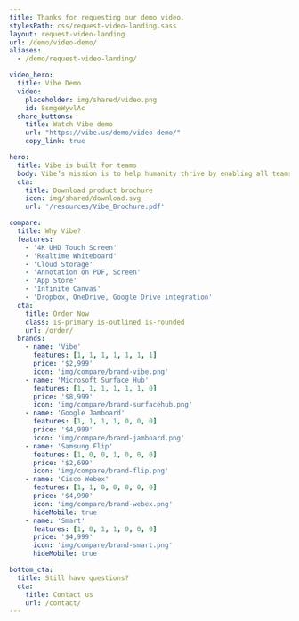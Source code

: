 ```yaml
---
title: Thanks for requesting our demo video.
stylesPath: css/request-video-landing.sass
layout: request-video-landing
url: /demo/video-demo/
aliases:
  - /demo/request-video-landing/

video_hero:
  title: Vibe Demo
  video:
    placeholder: img/shared/video.png
    id: 8smgeWyvlAc
  share_buttons:
    title: Watch Vibe demo
    url: "https://vibe.us/demo/video-demo/"
    copy_link: true

hero:
  title: Vibe is built for teams
  body: Vibe’s mission is to help humanity thrive by enabling all teams to work together effortlessly.
  cta:
    title: Download product brochure
    icon: img/shared/download.svg
    url: '/resources/Vibe_Brochure.pdf'

compare:
  title: Why Vibe?
  features:
    - '4K UHD Touch Screen'
    - 'Realtime Whiteboard'
    - 'Cloud Storage'
    - 'Annotation on PDF, Screen'
    - 'App Store'
    - 'Infinite Canvas'
    - 'Dropbox, OneDrive, Google Drive integration'
  cta:
    title: Order Now
    class: is-primary is-outlined is-rounded
    url: /order/
  brands:
    - name: 'Vibe'
      features: [1, 1, 1, 1, 1, 1, 1]
      price: '$2,999'
      icon: 'img/compare/brand-vibe.png'
    - name: 'Microsoft Surface Hub'
      features: [1, 1, 1, 1, 1, 1, 0]
      price: '$8,999'
      icon: 'img/compare/brand-surfacehub.png'
    - name: 'Google Jamboard'
      features: [1, 1, 1, 1, 0, 0, 0]
      price: '$4,999'
      icon: 'img/compare/brand-jamboard.png'
    - name: 'Samsung Flip'
      features: [1, 0, 0, 1, 0, 0, 0]
      price: '$2,699'
      icon: 'img/compare/brand-flip.png'
    - name: 'Cisco Webex'
      features: [1, 1, 0, 0, 0, 0, 0]
      price: '$4,990'
      icon: 'img/compare/brand-webex.png'
      hideMobile: true
    - name: 'Smart'
      features: [1, 0, 1, 1, 0, 0, 0]
      price: '$4,999'
      icon: 'img/compare/brand-smart.png'
      hideMobile: true

bottom_cta:
  title: Still have questions?
  cta:
    title: Contact us
    url: /contact/
---
```

